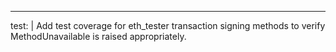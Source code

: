 ---
test: |
    Add test coverage for eth_tester transaction signing methods to verify
    MethodUnavailable is raised appropriately.